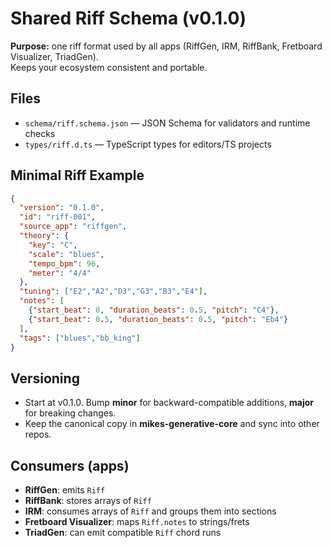 # Shared Riff Schema (v0.1.0)

**Purpose:** one riff format used by all apps (RiffGen, IRM, RiffBank, Fretboard Visualizer, TriadGen).  
Keeps your ecosystem consistent and portable.

## Files
- `schema/riff.schema.json` — JSON Schema for validators and runtime checks
- `types/riff.d.ts` — TypeScript types for editors/TS projects

## Minimal Riff Example
```json
{
  "version": "0.1.0",
  "id": "riff-001",
  "source_app": "riffgen",
  "theory": {
    "key": "C",
    "scale": "blues",
    "tempo_bpm": 96,
    "meter": "4/4"
  },
  "tuning": ["E2","A2","D3","G3","B3","E4"],
  "notes": [
    {"start_beat": 0, "duration_beats": 0.5, "pitch": "C4"},
    {"start_beat": 0.5, "duration_beats": 0.5, "pitch": "Eb4"}
  ],
  "tags": ["blues","bb_king"]
}
```

## Versioning
- Start at v0.1.0. Bump **minor** for backward-compatible additions, **major** for breaking changes.
- Keep the canonical copy in **mikes-generative-core** and sync into other repos.

## Consumers (apps)
- **RiffGen**: emits `Riff`
- **RiffBank**: stores arrays of `Riff`
- **IRM**: consumes arrays of `Riff` and groups them into sections
- **Fretboard Visualizer**: maps `Riff.notes` to strings/frets
- **TriadGen**: can emit compatible `Riff` chord runs

